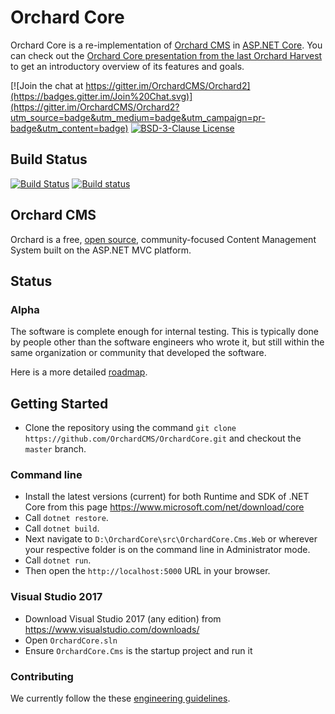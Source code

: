 # Orchard Core 

Orchard Core is a re-implementation of [Orchard CMS](https://github.com/OrchardCMS/Orchard) in [ASP.NET Core](http://www.asp.net/vnext). You can check out the [Orchard Core presentation from the last Orchard Harvest](https://www.youtube.com/watch?v=TK6a_HfD0O8) to get an introductory overview of its features and goals.

[![Join the chat at https://gitter.im/OrchardCMS/Orchard2](https://badges.gitter.im/Join%20Chat.svg)](https://gitter.im/OrchardCMS/Orchard2?utm_source=badge&utm_medium=badge&utm_campaign=pr-badge&utm_content=badge)
[![BSD-3-Clause License](https://img.shields.io/badge/license-BSD--3--Clause-blue.svg)](https://github.com/OrchardCMS/OrchardCore/blob/master/LICENSE.txt)

## Build Status

[![Build Status](https://img.shields.io/travis/OrchardCMS/OrchardCore.svg?label=travis-ci&branch=master&style=flat-square)](https://travis-ci.org/OrchardCMS/OrchardCore/branches)
[![Build status](https://img.shields.io/appveyor/ci/alexbocharov/orchard2/master.svg?label=appveyor&style=flat-square)](https://ci.appveyor.com/project/alexbocharov/orchard2/branch/master)

## Orchard CMS

Orchard is a free, [open source](https://github.com/OrchardCMS/Orchard), community-focused Content Management System built on the ASP.NET MVC platform.

## Status

### Alpha

The software is complete enough for internal testing. This is typically done by people other than the software engineers who wrote it, but still within the same organization or community that developed the software. 

Here is a more detailed [roadmap](https://github.com/OrchardCMS/OrchardCore/wiki/Roadmap).

## Getting Started

- Clone the repository using the command `git clone https://github.com/OrchardCMS/OrchardCore.git` and checkout the `master` branch. 

### Command line

- Install the latest versions (current) for both Runtime and SDK of .NET Core from this page https://www.microsoft.com/net/download/core
- Call `dotnet restore`.
- Call `dotnet build`.
- Next navigate to `D:\OrchardCore\src\OrchardCore.Cms.Web` or wherever your respective folder is on the command line in Administrator mode.
- Call `dotnet run`.
- Then open the `http://localhost:5000` URL in your browser.

### Visual Studio 2017

- Download Visual Studio 2017 (any edition) from https://www.visualstudio.com/downloads/
- Open `OrchardCore.sln`
- Ensure `OrchardCore.Cms` is the startup project and run it

### Contributing

We currently follow the these [engineering guidelines](https://github.com/OrchardCMS/OrchardCore/wiki/Engineering-Guidelines).
